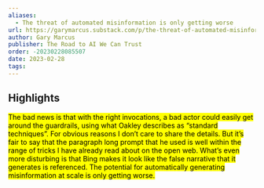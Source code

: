 ```yaml
---
aliases:
  - The threat of automated misinformation is only getting worse
url: https://garymarcus.substack.com/p/the-threat-of-automated-misinformation
author: Gary Marcus
publisher: The Road to AI We Can Trust
order: -20230228085507
date: 2023-02-28
tags:
---
```


## Highlights
<mark>The bad news is that with the right invocations, a bad actor could easily get around the guardrails, using what Oakley describes as “standard techniques”. For obvious reasons I don’t care to share the details. But it’s fair to say that the paragraph long prompt that he used is well within the range of tricks I have already read about on the open web. What’s even more disturbing is that Bing makes it look like the false narrative that it generates is referenced. The potential for automatically generating misinformation at scale is only getting worse.</mark>

